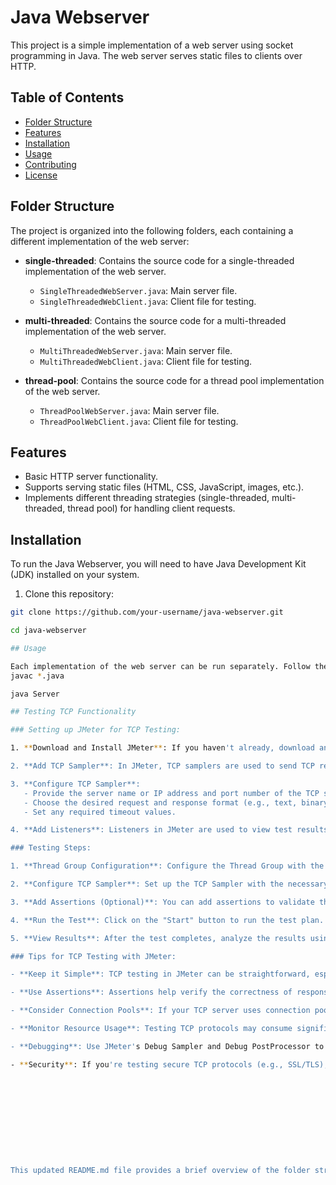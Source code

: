 # Java Webserver

This project is a simple implementation of a web server using socket programming in Java. The web server serves static files to clients over HTTP.

## Table of Contents

- [Folder Structure](#folder-structure)
- [Features](#features)
- [Installation](#installation)
- [Usage](#usage)
- [Contributing](#contributing)
- [License](#license)

## Folder Structure

The project is organized into the following folders, each containing a different implementation of the web server:

- **single-threaded**: Contains the source code for a single-threaded implementation of the web server.
  - `SingleThreadedWebServer.java`: Main server file.
  - `SingleThreadedWebClient.java`: Client file for testing.

- **multi-threaded**: Contains the source code for a multi-threaded implementation of the web server.
  - `MultiThreadedWebServer.java`: Main server file.
  - `MultiThreadedWebClient.java`: Client file for testing.

- **thread-pool**: Contains the source code for a thread pool implementation of the web server.
  - `ThreadPoolWebServer.java`: Main server file.
  - `ThreadPoolWebClient.java`: Client file for testing.

## Features

- Basic HTTP server functionality.
- Supports serving static files (HTML, CSS, JavaScript, images, etc.).
- Implements different threading strategies (single-threaded, multi-threaded, thread pool) for handling client requests.

## Installation

To run the Java Webserver, you will need to have Java Development Kit (JDK) installed on your system.

1. Clone this repository:

```bash
git clone https://github.com/your-username/java-webserver.git

cd java-webserver

## Usage 

Each implementation of the web server can be run separately. Follow the instructions in the respective folder to compile and run the server:
javac *.java

java Server

## Testing TCP Functionality

### Setting up JMeter for TCP Testing:

1. **Download and Install JMeter**: If you haven't already, download and install Apache JMeter from the official website.

2. **Add TCP Sampler**: In JMeter, TCP samplers are used to send TCP requests. You can add TCP Sampler by right-clicking on the Thread Group → Add → Sampler → TCP Sampler.

3. **Configure TCP Sampler**:
   - Provide the server name or IP address and port number of the TCP server you want to test.
   - Choose the desired request and response format (e.g., text, binary).
   - Set any required timeout values.

4. **Add Listeners**: Listeners in JMeter are used to view test results. You can add listeners to see the responses received from the TCP server. Common listeners for TCP testing include View Results Tree, View Results in Table, or Summary Report.

### Testing Steps:

1. **Thread Group Configuration**: Configure the Thread Group with the desired number of threads (users) and loop count (iterations).

2. **Configure TCP Sampler**: Set up the TCP Sampler with the necessary server details and request data.

3. **Add Assertions (Optional)**: You can add assertions to validate the response received from the server. Assertions help ensure that the response meets specific criteria.

4. **Run the Test**: Click on the "Start" button to run the test plan.

5. **View Results**: After the test completes, analyze the results using the configured listeners. Pay attention to response times, error rates, and any issues encountered during the test.

### Tips for TCP Testing with JMeter:

- **Keep it Simple**: TCP testing in JMeter can be straightforward, especially for simple request-response interactions. Start with basic configurations and gradually add complexity as needed.

- **Use Assertions**: Assertions help verify the correctness of responses. Use them to ensure that the server is returning the expected data.

- **Consider Connection Pools**: If your TCP server uses connection pooling or persistent connections, ensure that your test plan reflects this behavior to simulate real-world scenarios accurately.

- **Monitor Resource Usage**: Testing TCP protocols may consume significant resources, especially with high loads. Monitor CPU, memory, and network usage on both the JMeter machine and the server under test.

- **Debugging**: Use JMeter's Debug Sampler and Debug PostProcessor to troubleshoot any issues encountered during testing.

- **Security**: If you're testing secure TCP protocols (e.g., SSL/TLS), ensure that you configure JMeter appropriately with the necessary certificates and security settings.











This updated README.md file provides a brief overview of the folder structure and contents of the project, including descriptions of each implementation of the web server along with their respective client and server source code files. 


